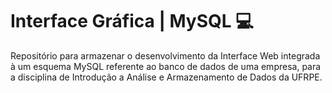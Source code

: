 
# Interface Gráfica | MySQL 💻

Repositório para armazenar o desenvolvimento da Interface Web integrada à um esquema MySQL referente ao banco de dados de uma empresa, para a disciplina de Introdução a Análise e Armazenamento de Dados da UFRPE.

